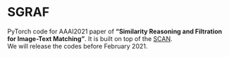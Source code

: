# SGRAF
PyTorch code for AAAI2021 paper of **“Similarity Reasoning and Filtration for Image-Text Matching”**. It is built on top of the [SCAN](https://github.com/kuanghuei/SCAN).  
We will release the codes before February 2021.
